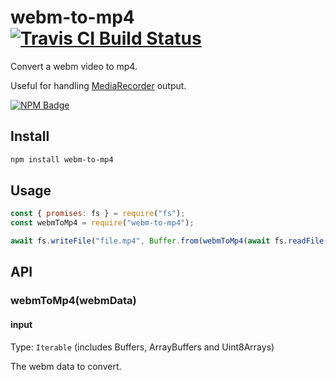 # webm-to-mp4 [![Travis CI Build Status](https://img.shields.io/travis/com/Richienb/webm-to-mp4/master.svg?style=for-the-badge)](https://travis-ci.com/Richienb/webm-to-mp4)

Convert a webm video to mp4.

Useful for handling [MediaRecorder](https://developer.mozilla.org/en-US/docs/Web/API/MediaRecorder) output.

[![NPM Badge](https://nodei.co/npm/webm-to-mp4.png)](https://npmjs.com/package/webm-to-mp4)

## Install

```sh
npm install webm-to-mp4
```

## Usage

```js
const { promises: fs } = require("fs");
const webmToMp4 = require("webm-to-mp4");

await fs.writeFile("file.mp4", Buffer.from(webmToMp4(await fs.readFile("file.webm"))));
```

## API

### webmToMp4(webmData)

#### input

Type: `Iterable` (includes Buffers, ArrayBuffers and Uint8Arrays)

The webm data to convert.
